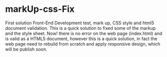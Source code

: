 markUp-css-Fix
==============

First solution Front-End Development test, mark up, CSS style and html5 document validation. 
This is a quick solution to fixed some of the markup and the style sheet. 
Now! there is no error on the web page (index.html) and is valid as a HTML5 document, however this is a quick solution, 
in fact the web page need to rebuild from scratch and apply responsive design, which will be publish soon.
